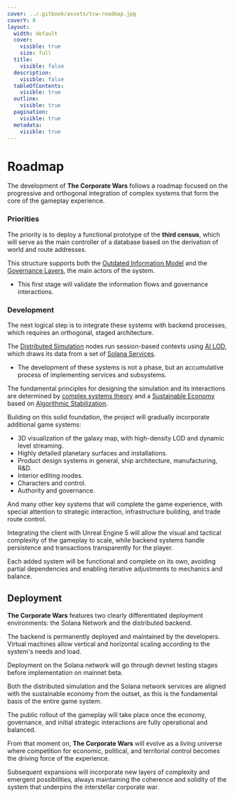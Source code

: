 ```yaml
---
cover: ../.gitbook/assets/tcw-roadmap.jpg
coverY: 0
layout:
  width: default
  cover:
    visible: true
    size: full
  title:
    visible: false
  description:
    visible: false
  tableOfContents:
    visible: true
  outline:
    visible: true
  pagination:
    visible: true
  metadata:
    visible: true
---
```


# Roadmap

The development of **The Corporate Wars** follows a roadmap focused on the progressive and orthogonal integration of complex systems that form the core of the gameplay experience.

### Priorities

The priority is to deploy a functional prototype of the **third census**, which will serve as the main controller of a database based on the derivation of world and route addresses.

This structure supports both the [Outdated Information Model](../technologies/solana-network/outdated-information-model.md) and the [Governance Layers](../technologies/solana-network/multilayer-governance.md), the main actors of the system.

* This first stage will validate the information flows and governance interactions.

### Development

The next logical step is to integrate these systems with backend processes, which requires an orthogonal, staged architecture.

The [Distributed Simulation](../technologies/backend-server/distributed-simulation.md) nodes run session-based contexts using [AI LOD](../technologies/backend-server/ai-lod.md), which draws its data from a set of [Solana Services](../technologies/backend-server/solana-rpc.md).

* The development of these systems is not a phase, but an accumulative process of implementing services and subsystems.

The fundamental principles for designing the simulation and its interactions are determined by [complex systems theory](https://en.wikipedia.org/wiki/Complex_system) and a [Sustainable Economy](technologies/solana-network/sustainable-economy/) based on [Algorithmic Stabilization](technologies/solana-network/sustainable-economy/hayek-money.md).

Building on this solid foundation, the project will gradually incorporate additional game systems:

* 3D visualization of the galaxy map, with high-density LOD and dynamic level streaming.
* Highly detailed planetary surfaces and installations.
* Product design systems in general, ship architecture, manufacturing, R\&D.
* Interior editing modes.
* Characters and control.
* Authority and governance.

And many other key systems that will complete the game experience, with special attention to strategic interaction, infrastructure building, and trade route control.

Integrating the client with Unreal Engine 5 will allow the visual and tactical complexity of the gameplay to scale, while backend systems handle persistence and transactions transparently for the player.

Each added system will be functional and complete on its own, avoiding partial dependencies and enabling iterative adjustments to mechanics and balance.

## Deployment

**The Corporate Wars** features two clearly differentiated deployment environments: the Solana Network and the distributed backend.

The backend is permanently deployed and maintained by the developers. Virtual machines allow vertical and horizontal scaling according to the system's needs and load.

Deployment on the Solana network will go through devnet testing stages before implementation on mainnet beta.

Both the distributed simulation and the Solana network services are aligned with the sustainable economy from the outset, as this is the fundamental basis of the entire game system.

The public rollout of the gameplay will take place once the economy, governance, and initial strategic interactions are fully operational and balanced.

From that moment on, **The Corporate Wars** will evolve as a living universe where competition for economic, political, and territorial control becomes the driving force of the experience.

Subsequent expansions will incorporate new layers of complexity and emergent possibilities, always maintaining the coherence and solidity of the system that underpins the interstellar corporate war.
